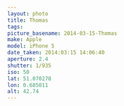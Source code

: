 ```yaml
---
layout: photo
title: Thomas
tags: 
picture_basename: 2014-03-15-Thomas
make: Apple
model: iPhone 5
date_taken: 2014:03:15 14:06:40
aperture: 2.4
shutter: 1/935
iso: 50
lat: 51.070278
lon: 0.685011
alt: 42.74
---
```



